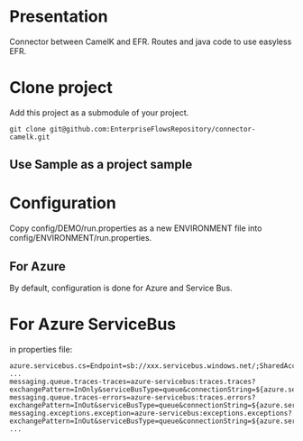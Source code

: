 # Presentation

Connector between CamelK and EFR.
Routes and java code to use easyless EFR.  

# Clone project

Add this project as a submodule of your project.

```
git clone git@github.com:EnterpriseFlowsRepository/connector-camelk.git
```

## Use Sample as a project sample 


# Configuration

Copy config/DEMO/run.properties as a new ENVIRONMENT file into config/ENVIRONMENT/run.properties.


## For Azure

By default, configuration is done for Azure and Service Bus.

# For Azure ServiceBus

in properties file:

```
azure.servicebus.cs=Endpoint=sb://xxx.servicebus.windows.net/;SharedAccessKeyName=xxx;SharedAccessKey=xxx
...
messaging.queue.traces-traces=azure-servicebus:traces.traces?exchangePattern=InOnly&serviceBusType=queue&connectionString=${azure.servicebus.cs}
messaging.queue.traces-errors=azure-servicebus:traces.errors?exchangePattern=InOut&serviceBusType=queue&connectionString=${azure.servicebus.cs}
messaging.exceptions.exception=azure-servicebus:exceptions.exceptions?exchangePattern=InOut&serviceBusType=queue&connectionString=${azure.servicebus.cs}
...
```